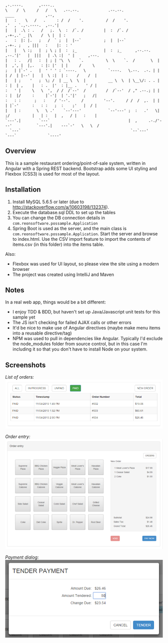     
    ,-.----.       ,----..
    \    /  \     /   /   \   .--.--.             .--.--.                         ____              ,--,
    |   :    \   /   .     : /  /    '.          /  /    '.                     ,'  , `.,-.----.  ,--.'|
    |   |  .\ : .   /   ;.  \  :  /`. /         |  :  /`. /                  ,-+-,.' _ |\    /  \ |  | :
    .   :  |: |.   ;   /  ` ;  |  |--`          ;  |  |--`                ,-+-. ;   , |||   :    |:  : '
    |   |   \ :;   |  ; \ ; |  :  ;_            |  :  ;_      ,--.--.    ,--.'|'   |  |||   | .\ :|  ' |      ,---.
    |   : .   /|   :  | ; | '\  \    `.          \  \    `.  /       \  |   |  ,', |  |,.   : |: |'  | |     /     \
    ;   | |`-' .   |  ' ' ' : `----.   \          `----.   \.--.  .-. | |   | /  | |--' |   |  \ :|  | :    /    /  |
    |   | ;    '   ;  \; /  | __ \  \  |          __ \  \  | \__\/: . . |   : |  | ,    |   : .  |'  : |__ .    ' / |
    :   ' |     \   \  ',  / /  /`--'  /         /  /`--'  / ," .--.; | |   : |  |/     :     |`-'|  | '.'|'   ;   /|
    :   : :      ;   :    / '--'.     /         '--'.     / /  /  ,.  | |   | |`-'      :   : :   ;  :    ;'   |  / |
    |   | :       \   \ .'    `--'---'            `--'---' ;  :   .'   \|   ;/          |   | :   |  ,   / |   :    |
    `---'.|        `---`                                   |  ,     .-./'---'           `---'.|    ---`-'   \   \  /
      `---`                                                 `--`---'                      `---`              `----'


Overview
--------

This is a sample restaurant ordering/point-of-sale system, written in Angular with a Spring REST backend.
Bootstrap adds some UI styling and Flexbox (CSS3) is used for most of the layout. 

Installation
------------

1)  Install MySQL 5.6.5 or later (due to http://stackoverflow.com/a/10603198/132374).
2)  Execute the database.sql DDL to set up the tables
3)  You can change the DB connection details in `com.reonsoftware.possample.Application`   
4)  Spring Boot is used as the server, and the main class is `com.reonsoftware.possample.Application`.
    Start the server and browse to index.html.  Use the CSV import feature to import the contents of items.csv
    (in this folder) into the items table.

Also:

 - Flexbox was used for UI layout, so please view the site using a modern browser 
 - The project was created using IntelliJ and Maven

Notes
-----
   
In a real web app, things would be a bit different:   

 - I enjoy TDD & BDD, but haven't set up Java/Javascript unit tests for this sample yet
 - The JS isn't checking for failed AJAX calls or other errors
 - It'd be nice to make use of Angular directives (maybe make menu items into a reusable directive/tag)
 - NPM was used to pull in dependencies like Angular.  Typically I'd exclude the node_modules folder from source
   control, but in this case I'm including it so that you don't have to install Node on your system.
   
Screenshots
-----------

*List of orders:*
![List of orders](/docs/orderList.png?raw=true "List of orders")

*Order entry:*
![Order entry](/docs/orderEntry.png?raw=true "Order entry")

*Payment dialog:*
![Payment dialog](/docs/paymentDialog.png?raw=true "Payment dialog")
